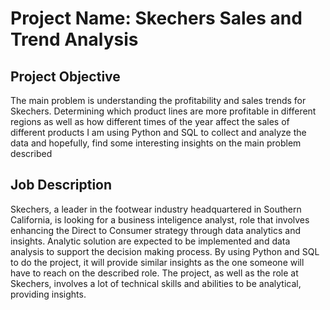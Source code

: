 # Project Name: Skechers Sales and Trend Analysis
## Project Objective
The main problem is understanding the profitability and sales trends for Skechers. Determining which product lines are more profitable in different regions as well as how different times of the year affect the sales of different products
I am using Python and SQL to collect and analyze the data and hopefully, find some interesting insights on the main problem described
## Job Description
Skechers, a leader in the footwear industry headquartered in Southern California, is looking for a business inteligence analyst, role that involves enhancing the Direct to Consumer strategy through data analytics and insights. Analytic solution are expected to be implemented and data analysis to support the decision making process. 
By using Python and SQL to do the project, it will provide similar insights as the one someone will have to reach on the described role. The project, as well as the role at Skechers, involves a lot of technical skills and abilities to be analytical, providing insights. 

